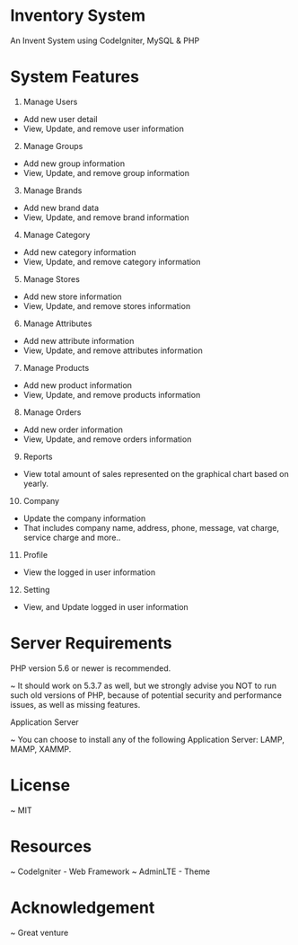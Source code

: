 # Inventory System

An Invent System using CodeIgniter, MySQL &amp; PHP


# System Features
1. Manage Users
* Add new user detail
* View, Update, and remove user information
2. Manage Groups
* Add new group information
* View, Update, and remove group information
3. Manage Brands
* Add new brand data
* View, Update, and remove brand information
4. Manage Category
* Add new category information
* View, Update, and remove category information
5. Manage Stores
* Add new store information
* View, Update, and remove stores information
6. Manage Attributes
* Add new attribute information
* View, Update, and remove attributes information
7. Manage Products
* Add new product information
* View, Update, and remove products information
8. Manage Orders
* Add new order information
* View, Update, and remove orders information
9. Reports
* View total amount of sales represented on the graphical chart based on yearly.
10. Company
* Update the company information
* That includes company name, address, phone, message, vat charge, service charge and more..
11. Profile
* View the logged in user information
12. Setting
* View, and Update logged in user information



# Server Requirements

PHP version 5.6 or newer is recommended.

   ~ It should work on 5.3.7 as well, but we strongly advise you NOT to run
    such old versions of PHP, because of potential security and performance
    issues, as well as missing features.

Application Server

   ~ You can choose to install any of the following Application Server: LAMP, MAMP, XAMMP.


# License

~ MIT

# Resources

~ CodeIgniter - Web Framework
~ AdminLTE - Theme

# Acknowledgement
~ Great venture
